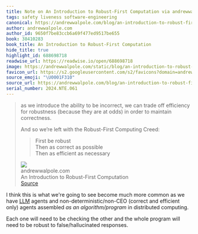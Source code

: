 ```yaml
---
title: Note on An Introduction to Robust-First Computation via andrewwalpole.com
tags: safety liveness software-engineering
canonical: https://andrewwalpole.com/blog/an-introduction-to-robust-first-computation/
author: andrewwalpole.com
author_id: 9650f7be83ccb6a69f477ed9517be655
book: 38410283
book_title: An Introduction to Robust-First Computation
hide_title: true
highlight_id: 688698718
readwise_url: https://readwise.io/open/688698718
image: https://andrewwalpole.com/static/blog/an-introduction-to-robust-first-computation.png
favicon_url: https://s2.googleusercontent.com/s2/favicons?domain=andrewwalpole.com
source_emoji: "\U0001F310"
source_url: https://andrewwalpole.com/blog/an-introduction-to-robust-first-computation/#:~:text=as%20we%20introduce,efficient%20as%20necessary
serial_number: 2024.NTE.061
---
```

> as we introduce the ability to be incorrect, we can trade off efficiency for robustness (because they are at odds) in order to maintain correctness.
> 
> And so we’re left with the Robust-First Computing Creed:
> 
> > First be robust  
> > Then as correct as possible  
> > Then as efficient as necessary
> <div class="quoteback-footer"><div class="quoteback-avatar"><img class="mini-favicon" src="https://s2.googleusercontent.com/s2/favicons?domain=andrewwalpole.com"></div><div class="quoteback-metadata"><div class="metadata-inner"><span style="display:none">FROM:</span><div aria-label="andrewwalpole.com" class="quoteback-author"> andrewwalpole.com</div><div aria-label="An Introduction to Robust-First Computation" class="quoteback-title"> An Introduction to Robust-First Computation</div></div></div><div class="quoteback-backlink"><a target="_blank" aria-label="go to the full text of this quotation" rel="noopener" href="https://andrewwalpole.com/blog/an-introduction-to-robust-first-computation/#:~:text=as%20we%20introduce,efficient%20as%20necessary" class="quoteback-arrow"> Source</a></div></div>

I think this is what we're going to see become much more common as we have [LLM](https://www.joshbeckman.org/tags/#llm) agents and non-deterministic/non-CEO (correct and efficient only) agents assembled _as an algorithm/program_ in distributed computing.

Each one will need to be checking the other and the whole program will need to be robust to false/hallucinated responses.